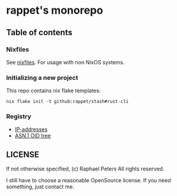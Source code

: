 # rappet's monorepo

## Table of contents

### Nixfiles

See [nixfiles](nixfiles/README.md). For usage with non NixOS systems.

### Initializing a new project

This repo contains nix flake templates:

```shell
nix flake init -t github:rappet/stash#rust-cli
```

### Registry

- [IP-addresses](./registry/inet.md)
- [ASN.1 OID tree](./registry/oid.md)

## LICENSE

If not otherwise specified, (c) Raphael Peters All rights reserved.

I still have to choose a reasonable OpenSource license. If you need something, just contact me.

